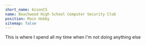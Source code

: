 ```yaml
---
short_name: bisonCS
name: Beachwood High School Computer Security Club
position: Main Hobby
sitemap: false
---
```

This is where I spend all my time when I'm not doing anything else